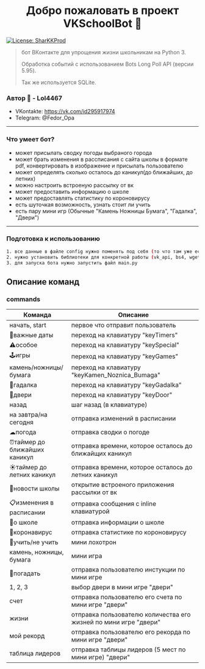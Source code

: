 <h1 align="center">Добро пожаловать в проект VKSchoolBot 👋</h1>

<p>
  <a href="#" target="_blank">
    <img alt="License: SharKKProd" src="https://img.shields.io/badge/License-Lol4467-yellow.svg" />
  </a>
  <a href="https://twitter.com/Sharkker_live" target="_blank">
  </a>
</p>

> бот ВКонтакте для упрощения жизни школьникам на Python 3. 
> 
> Обработка событий с использованием Bots Long Poll API (версии 5.95). 
> 
> Так же используется SQLite.

### Автор 👤 - **Lol4467**

* VKontakte: https://vk.com/id295917974
* Telegram: @Fedor_Opa
____
### Что умеет бот?

* может присылать сводку погоды выбраного города
* может брать изменения в рассписания с сайта школы в формате pdf, конвертировать в изображение и присылать пользователю
* может определять сколько осталось до каникул(до ближайших, до летних)
* можно настроить встроеную рассылку от вк
* может предоставить информацию о школе
* может предоставлять статистику по короновирусу
* есть шуточкая возможность, узнать стоит ли учить
* есть пару мини игр (Обычные "Камень Ножницы Бумага", "Гадалка", "Двери")

____
### Подготовка к использованию

```sh
1. все данные в файле config нужно поменять под себя (то что там уже есть вам не нужно).
2. нужно установить библиотеки для конкретной работы (vk_api, bs4, wget, pdf2image)
3. для запуска бота нужно запустить файл main.py 
```
## Описание команд
### commands
| Команда | Описание |
| ------ | ------ |
| начать, start | первое что отправит пользователь |
| 📌важные даты | переход на клавиатуру "keyTimers" |
| ⚠особое | переход на клавиатуру "keySpecial"  |
| 🕹игры | переход на клавиатуру "keyGames" |
| камень/ножницы/бумага | переход на клавиатуру "keyKamen_Noznica_Bumaga" |
| 🔮гадалка | переход на клавиатуру "keyGadalka" |
| 🚪двери | переход на клавиатуру "keyDoor" |
| назад | шаг назад (в клавиатуре) |
| на завтра/на сегодня | отправка изменений в расписании |
| ☁погода | отправка сводки о погоде |
| ⏰таймер до ближайших каникул | отправка времени, которое осталось до ближайщих каникул |
| ☀таймер до летних каникул  | отправка времени, которое осталось до летних каникул |
| 📰новости школы | открытие встроеного приложения рассылки от вк |
| 📋изменения в расписании | отправка сообщения с inline клавиатурой |
| 🏫о школе | отправка информации о школе |
| 🦠коронавирус | отправка статистике по короновирусу |
| 🎲учить/не учить | мини лохотрон |
| камень, ножницы, бумага | мини игра |
| 🔮погадать | отправка пользователю инстукции по мини игре|
| 1, 2, 3 | выбор двери в мини игре "двери" |
| счет | отправка пользователю его счета по мини игре "двери" |
| жизни | отправка пользователю количества его жизней по мини игре "двери" |
| мой рекорд | отправка пользователю его рекорда по мини игре "двери"  |
| таблица лидеров | отправка таблицы лидеров (5 мест по мини игре) "двери"|
